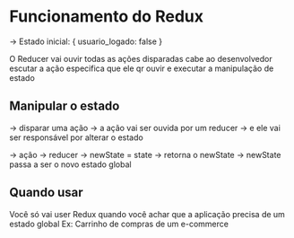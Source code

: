 # Funcionamento do Redux

-> Estado inicial: {
usuario_logado: false
}

O Reducer vai ouvir todas as ações disparadas cabe ao desenvolvedor escutar a ação especifica que ele qr ouvir e executar a manipulação de estado

## Manipular o estado

-> disparar uma ação -> a ação vai ser ouvida por um reducer -> e ele vai ser responsável por alterar o estado

-> ação -> reducer -> newState = state -> retorna o newState -> newState passa a ser o novo estado global

## Quando usar

Você só vai user Redux quando você achar que a aplicação precisa de um estado global
Ex: Carrinho de compras de um e-commerce

